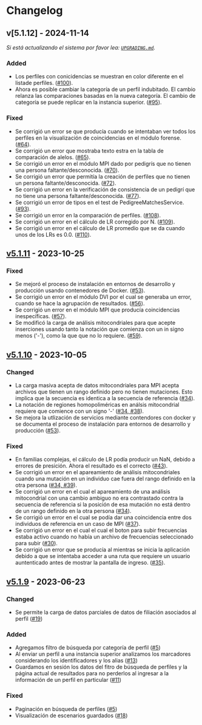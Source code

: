 # Changelog

## v[5.1.12] - 2024-11-14

_Si está actualizando el sistema por favor lea:  [`UPGRADING.md`](https://github.com/fundacion-sadosky/genis/blob/main/UPGRADING.md)._

### Added

- Los perfiles con conicidencias se muestran en color diferente en el listade perfiles.
  ([#100](https://github.com/fundacion-sadosky/genis/issues/100)).
- Ahora es posible cambiar la categoría de un perfil indubitado.
  El cambio relanza las comparaciones basadas en la nueva categoría.
  El cambio de categoría se puede replicar en la instancia superior.
  ([#95](https://github.com/fundacion-sadosky/genis/issues/95)).

### Fixed

- Se corrigió un error se que producía cuando se intentaban ver todos los perfiles
  en la visualización de coincidencias en el módulo forense.
  ([#64](https://github.com/fundacion-sadosky/genis/issues/64)).
- Se corrigió un error que mostraba texto estra en la tabla de comparación de alelos.
  ([#65](https://github.com/fundacion-sadosky/genis/issues/65)).
- Se corrigió un error en el módulo MPI dado por pedigrís que no tienen una persona
  faltante/desconocida.
  ([#70](https://github.com/fundacion-sadosky/genis/issues/70)).
- Se corrigió un error que permitía la creación de perfiles que no tienen un persona
  faltante/desconocida.
  ([#72](https://github.com/fundacion-sadosky/genis/issues/72)).
- Se corrigió un error en la verificación de consistencia de un pedigrí que no
  tiene una persona faltante/desconocida.
  ([#77](https://github.com/fundacion-sadosky/genis/issues/77)).
- Se corrigió un error de tipos en el test de PedigreeMatchesService.
  ([#93](https://github.com/fundacion-sadosky/genis/issues/93)).
- Se corrigió un error en la comparación de perfiles.
  ([#108](https://github.com/fundacion-sadosky/genis/issues/108)).
- Se corrigió un error en el cálculo de LR corregido por N.
  ([#109](https://github.com/fundacion-sadosky/genis/issues/109)).
- Se corrigió un error en el cálculo de LR promedio que se da cuando unos de los LRs es 0.0.
  ([#110](https://github.com/fundacion-sadosky/genis/issues/110)).

[v5.1.12]: https://github.com/fundacion-sadosky/genis/releases/tag/v5.1.12

## [v5.1.11] - 2023-10-25

### Fixed

- Se mejoró el proceso de instalación en entornos de desarrollo y producción
  usando contenedores de Docker.
  ([#53](https://github.com/fundacion-sadosky/genis/issues/53)).
- Se corrigió un error en el módulo DVI por el cual se generaba un error,
  cuando se hace la agrupación de resultados.
  ([#56](https://github.com/fundacion-sadosky/genis/issues/56)).
- Se corrigió un error en el módulo MPI que producía coincidencias inespecíficas.
  ([#57](https://github.com/fundacion-sadosky/genis/issues/57)).
- Se modificó la carga de análisis mitocondriales para que acepte inserciones
  usando tanto la notación que comienza con un in signo menos ('-'), como la que
  que no lo requiere.
  ([#59](https://github.com/fundacion-sadosky/genis/issues/59)).

[v5.1.11]: https://github.com/fundacion-sadosky/genis/releases/tag/v5.1.11

## [v5.1.10] - 2023-10-05

### Changed

- La carga masiva acepta de datos mitocondriales para MPI acepta archivos que
  tienen un rango definido pero no tienen mutaciones. Esto implica que la
  secuencia es identica a la secuencia de referencia
  ([#34](https://github.com/fundacion-sadosky/genis/issues/34)).
- La notación de regiones homopoliméricas en análsis mitocondrial requiere que
  comience con un signo '-'
  ([#34, #38](https://github.com/fundacion-sadosky/genis/issues/34)).
- Se mejora la utlización de servicios mediante contendores con docker y se
  documenta el proceso de instalación para entornos de desarrollo y producción
  ([#53](https://github.com/fundacion-sadosky/genis/issues/53)). 

### Fixed

- En familias complejas, el cálculo de LR podía producir un NaN, debido a
  errores de presición. Ahora el resultado es el correcto
  ([#43](https://github.com/fundacion-sadosky/genis/issues/43)).
- Se corrigió un error en el apareamiento de análisis mitocondriales cuando
  una mutación en un individuo cae fuera del rango definido en la otra 
  persona ([#34, #39](https://github.com/fundacion-sadosky/genis/issues/34)).
- Se corrigió un error en el cual el apareamiento de una análisis mitocondrial
  con una cambio ambiguo no era contrastado contra la secuencia de referencia si
  la posición de esa mutación no está dentro de un rango definido en la otra
  persona ([#34](https://github.com/fundacion-sadosky/genis/issues/34)).
- Se corrigió un error en el cual se podía dar una coincidencia entre dos
  individuos de referencia en un caso de MPI
  ([#37](https://github.com/fundacion-sadosky/genis/issues/37)).
- Se corrigió un error en el cual el cual el boton para subir frecuencias estaba
  activo cuando no había un archivo de frecuencias seleccionado para subir
  ([#30](https://github.com/fundacion-sadosky/genis/issues/30)).
- Se corrigió un error que se producía al mientras se inicia la aplicación
  debido a que se intentaba acceder a una ruta que requiere un usuario
  auntenticado antes de mostrar la pantalla de ingreso.
  ([#35](https://github.com/fundacion-sadosky/genis/issues/35)).

[v5.1.10]: https://github.com/fundacion-sadosky/genis/releases/tag/v5.1.10

## [v5.1.9] - 2023-06-23

### Changed
	
- Se permite la carga de datos parciales de datos de filiación asociados al perfil ([#19](https://github.com/fundacion-sadosky/genis/issues/19))

### Added

- Agregamos filtro de búsqueda por categoría de perfil ([#5](https://github.com/fundacion-sadosky/genis/issues/5))
- Al enviar un perfil a una instancia superior analizamos los marcadores considerando los identificadores y los alias ([#13](https://github.com/fundacion-sadosky/genis/issues/13))
- Guardamos en sesión los datos del fitro de búsqueda de perfiles y la página actual de resultados para no perderlos al ingresar a la información de un perfil en particular ([#11](https://github.com/fundacion-sadosky/genis/issues/11))

### Fixed

- Paginación en búsqueda de perfiles ([#5](https://github.com/fundacion-sadosky/genis/issues/5))
- Visualización de escenarios guardados ([#18](https://github.com/fundacion-sadosky/genis/issues/18))

[v5.1.9]: https://github.com/fundacion-sadosky/genis/releases/tag/v5.1.9
